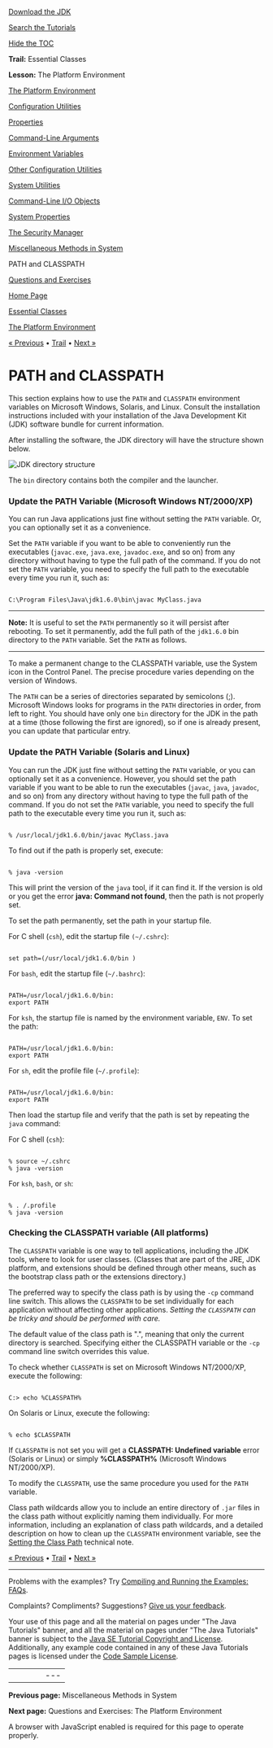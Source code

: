 [Download
the JDK](http://java.sun.com/javase/6/download.jsp)
  
[Search the
Tutorials](../../search.html)
  
[Hide the TOC](javascript:toggleLeft())

**Trail:** Essential Classes
  
**Lesson:** The Platform Environment

[The Platform Environment](index.html)

[Configuration Utilities](config.html)

[Properties](properties.html)

[Command-Line Arguments](cmdLineArgs.html)

[Environment Variables](env.html)

[Other Configuration Utilities](other.html)

[System Utilities](system.html)

[Command-Line I/O Objects](cl.html)

[System Properties](sysprop.html)

[The Security Manager](security.html)

[Miscellaneous Methods in System](sysmisc.html)

PATH and CLASSPATH

[Questions and Exercises](QandE/questions.html)

[Home Page](../../index.html)
>
[Essential Classes](../index.html)
>
[The Platform Environment](index.html)

[« Previous](sysmisc.html) • [Trail](../TOC.html) • [Next »](QandE/questions.html)

# PATH and CLASSPATH

This section explains how to use the
`PATH` and `CLASSPATH` environment
variables on Microsoft Windows, Solaris, and Linux.
Consult the installation instructions
included with your installation of the Java Development Kit (JDK)
software bundle for current information.

After installing the software,
the JDK directory will have the structure shown below.

![JDK directory structure](../../figures/essential/environment-directories.gif)

The `bin` directory contains both the compiler
and the launcher.

### Update the PATH Variable (Microsoft Windows NT/2000/XP)

You can run Java applications just fine without setting the
`PATH` variable. Or, you can optionally set it as a
convenience.

Set the `PATH` variable if you want to be able to
conveniently run the executables (`javac.exe`,
`java.exe`, `javadoc.exe`, and so on)
from any directory without having to type the full path of the
command. If you do not set the `PATH` variable,
you need to specify the full path to the executable every time
you run it, such as:

```

C:\Program Files\Java\jdk1.6.0\bin\javac MyClass.java

```

---

**Note:** It is useful to set the `PATH` permanently so it will
persist after rebooting. To set it permanently, add the full path of
the `jdk1.6.0` bin directory to the `PATH`
variable. Set the `PATH` as follows.

---

To make a permanent change to the CLASSPATH variable, use the System
icon in the Control Panel. The precise procedure varies depending on
the version of Windows.

The `PATH` can be a series of directories separated by
semicolons (;). Microsoft Windows looks for programs in the
`PATH` directories in order, from left to right.
You should have only one `bin` directory for the JDK
in the path at a time (those following the first are ignored),
so if one is already present, you can update that particular entry.

### Update the PATH Variable (Solaris and Linux)

You can run the JDK just fine without setting the `PATH`
variable, or you can optionally set it as a convenience. However,
you should set the path variable if you want to be able to run
the executables (`javac`, `java`,
`javadoc`, and so on) from any directory without
having to type the full path of the command. If you do not set
the `PATH` variable, you need to specify the full
path to the executable every time you run it, such as:

```

% /usr/local/jdk1.6.0/bin/javac MyClass.java

```

To find out if the path is properly set, execute:

```

% java -version

```

This will print the version of the `java` tool,
if it can find it. If the version is old or you get the
error **java: Command not found**, then the path is not properly set.

To set the path permanently, set the path in your startup file.

For C shell (`csh`), edit the startup file `(~/.cshrc`):

```

set path=(/usr/local/jdk1.6.0/bin )

```

For `bash`, edit the startup file (`~/.bashrc`):

```

PATH=/usr/local/jdk1.6.0/bin:
export PATH

```

For `ksh`, the startup file is named by the
environment variable, `ENV`. To set the path:

```

PATH=/usr/local/jdk1.6.0/bin:
export PATH

```

For `sh`, edit the profile file (`~/.profile`):

```

PATH=/usr/local/jdk1.6.0/bin:
export PATH

```

Then load the startup file and verify that the path is set by repeating
the `java` command:

For C shell (`csh`):

```

% source ~/.cshrc
% java -version

```

For `ksh`, `bash`, or `sh`:

```

% . /.profile
% java -version

```

### Checking the CLASSPATH variable (All platforms)

The `CLASSPATH` variable is one way to tell applications,
including the JDK tools, where to look for user classes.
(Classes that are part of the JRE, JDK platform, and extensions
should be defined through other means, such as the bootstrap class path
or the extensions directory.)

The preferred way to specify the class path is by using the
`-cp` command line switch. This allows the
`CLASSPATH` to be set individually for each application without
affecting other applications.
*Setting the `CLASSPATH` can be tricky and should be
performed with care.*

The default value of the class path is ".", meaning that only the
current directory is searched. Specifying either the CLASSPATH
variable or the `-cp` command line switch overrides this
value.

To check whether `CLASSPATH` is set on Microsoft Windows
NT/2000/XP, execute the following:

```

C:> echo %CLASSPATH%       

```

On Solaris or Linux, execute the following:

```

% echo $CLASSPATH

```

If `CLASSPATH` is not set you will get a
**CLASSPATH: Undefined variable** error (Solaris or Linux)
or simply **%CLASSPATH%** (Microsoft Windows NT/2000/XP).

To modify the `CLASSPATH`, use the same procedure you used
for the `PATH` variable.

Class path wildcards
allow you to include an entire directory of `.jar`
files in the class path without explicitly naming them individually.
For more information, including an explanation of class path wildcards,
and a detailed description on how to clean up the `CLASSPATH`
environment variable, see the
[Setting the Class Path](http://java.sun.com/javase/6/docs/technotes/tools/windows/classpath.html)
technical note.

[« Previous](sysmisc.html)
•
[Trail](../TOC.html)
•
[Next »](QandE/questions.html)

---

Problems with the examples? Try [Compiling and Running
the Examples: FAQs](../../information/run-examples.html).
  
Complaints? Compliments? Suggestions? [Give
us your feedback](http://download.oracle.com/javase/feedback.html).

Your use of this page and all the material on pages under "The Java Tutorials" banner,
and all the material on pages under "The Java Tutorials" banner is subject to the [Java SE Tutorial Copyright
and License](../../information/license.html).
Additionally, any example code contained in any of these Java
Tutorials pages is licensed under the
[Code
Sample License](http://developers.sun.com/license/berkeley_license.html).

|  |  |  |  |  |
| --- | --- | --- | --- | --- |
| |  |  | | --- | --- | | duke image | Oracle logo | | [About Oracle](http://www.oracle.com/us/corporate/index.html) | [Oracle Technology Network](http://www.oracle.com/technology/index.html) | [Terms of Service](https://www.samplecode.oracle.com/servlets/CompulsoryClickThrough?type=TermsOfService) | Copyright © 1995, 2011 Oracle and/or its affiliates. All rights reserved. |

**Previous page:** Miscellaneous Methods in System
  
**Next page:** Questions and Exercises: The Platform Environment




A browser with JavaScript enabled is required for this page to operate properly.